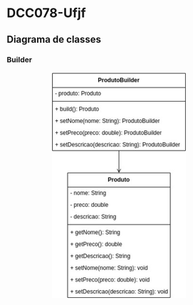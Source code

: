 # DCC078-Ufjf

## Diagrama de classes

### Builder

<p align="center">
  <img src="./diagrama/Builder.jpg" style="width: 300px" alt="Builder">
</p>
